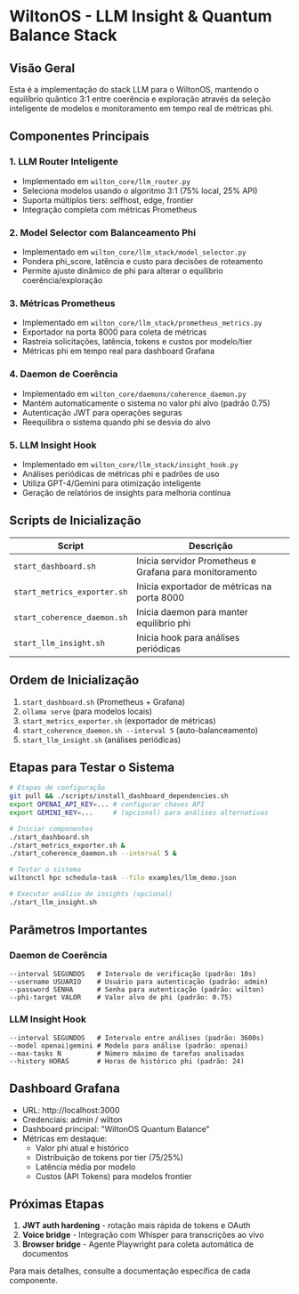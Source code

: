 # WiltonOS - LLM Insight & Quantum Balance Stack

## Visão Geral
Esta é a implementação do stack LLM para o WiltonOS, mantendo o equilíbrio quântico 3:1 entre coerência e exploração através da seleção inteligente de modelos e monitoramento em tempo real de métricas phi.

## Componentes Principais

### 1. LLM Router Inteligente
- Implementado em `wilton_core/llm_router.py`
- Seleciona modelos usando o algoritmo 3:1 (75% local, 25% API)
- Suporta múltiplos tiers: selfhost, edge, frontier
- Integração completa com métricas Prometheus

### 2. Model Selector com Balanceamento Phi
- Implementado em `wilton_core/llm_stack/model_selector.py`
- Pondera phi_score, latência e custo para decisões de roteamento
- Permite ajuste dinâmico de phi para alterar o equilíbrio coerência/exploração

### 3. Métricas Prometheus
- Implementado em `wilton_core/llm_stack/prometheus_metrics.py`
- Exportador na porta 8000 para coleta de métricas
- Rastreia solicitações, latência, tokens e custos por modelo/tier
- Métricas phi em tempo real para dashboard Grafana

### 4. Daemon de Coerência
- Implementado em `wilton_core/daemons/coherence_daemon.py`
- Mantém automaticamente o sistema no valor phi alvo (padrão 0.75)
- Autenticação JWT para operações seguras
- Reequilibra o sistema quando phi se desvia do alvo

### 5. LLM Insight Hook
- Implementado em `wilton_core/llm_stack/insight_hook.py`
- Análises periódicas de métricas phi e padrões de uso
- Utiliza GPT-4/Gemini para otimização inteligente
- Geração de relatórios de insights para melhoria contínua

## Scripts de Inicialização

| Script | Descrição |
|--------|-----------|
| `start_dashboard.sh` | Inicia servidor Prometheus e Grafana para monitoramento |
| `start_metrics_exporter.sh` | Inicia exportador de métricas na porta 8000 |
| `start_coherence_daemon.sh` | Inicia daemon para manter equilíbrio phi |
| `start_llm_insight.sh` | Inicia hook para análises periódicas |

## Ordem de Inicialização
1. `start_dashboard.sh` (Prometheus + Grafana)
2. `ollama serve` (para modelos locais)
3. `start_metrics_exporter.sh` (exportador de métricas)
4. `start_coherence_daemon.sh --interval 5` (auto-balanceamento)
5. `start_llm_insight.sh` (análises periódicas)

## Etapas para Testar o Sistema
```bash
# Etapas de configuração
git pull && ./scripts/install_dashboard_dependencies.sh
export OPENAI_API_KEY=... # configurar chaves API
export GEMINI_KEY=...     # (opcional) para análises alternativas

# Iniciar componentes
./start_dashboard.sh
./start_metrics_exporter.sh &
./start_coherence_daemon.sh --interval 5 &

# Testar o sistema
wiltonctl hpc schedule-task --file examples/llm_demo.json

# Executar análise de insights (opcional)
./start_llm_insight.sh
```

## Parâmetros Importantes

### Daemon de Coerência
```
--interval SEGUNDOS   # Intervalo de verificação (padrão: 10s)
--username USUARIO    # Usuário para autenticação (padrão: admin)
--password SENHA      # Senha para autenticação (padrão: wilton)
--phi-target VALOR    # Valor alvo de phi (padrão: 0.75)
```

### LLM Insight Hook
```
--interval SEGUNDOS   # Intervalo entre análises (padrão: 3600s)
--model openai|gemini # Modelo para análise (padrão: openai)
--max-tasks N         # Número máximo de tarefas analisadas
--history HORAS       # Horas de histórico phi (padrão: 24)
```

## Dashboard Grafana
- URL: http://localhost:3000
- Credenciais: admin / wilton
- Dashboard principal: "WiltonOS Quantum Balance"
- Métricas em destaque:
  - Valor phi atual e histórico
  - Distribuição de tokens por tier (75/25%)
  - Latência média por modelo
  - Custos (API Tokens) para modelos frontier

## Próximas Etapas
1. **JWT auth hardening** - rotação mais rápida de tokens e OAuth
2. **Voice bridge** - Integração com Whisper para transcrições ao vivo
3. **Browser bridge** - Agente Playwright para coleta automática de documentos

Para mais detalhes, consulte a documentação específica de cada componente.